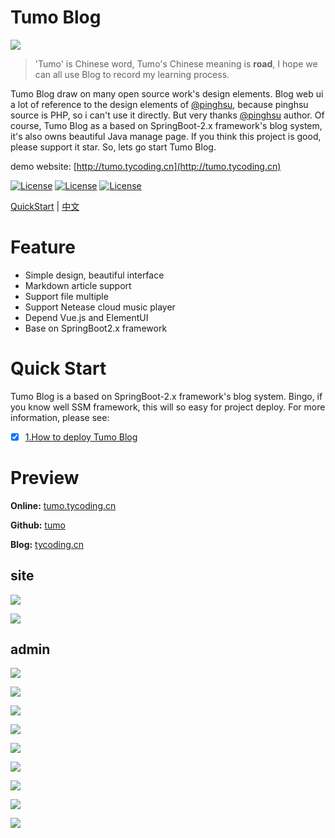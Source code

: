 # Tumo Blog

![](http://phfvf87ik.bkt.clouddn.com/start.png)

> 'Tumo' is Chinese word, Tumo's Chinese meaning is **road**, I hope we can all use Blog to record my learning process. 

Tumo Blog draw on many open source work's design elements. Blog web ui a lot of reference to the design elements of [@pinghsu](https://github.com/chakhsu/pinghsu), because pinghsu source is PHP, so i can't use it directly. But very thanks [@pinghsu](https://github.com/chakhsu/pinghsu) author. Of course, Tumo Blog as a based on SpringBoot-2.x framework's blog system, it's also owns beautiful Java manage page. If you think this project is good, please support it star. So, lets go start Tumo Blog.

demo website: [http://tumo.tycoding.cn](http://tumo.tycoding.cn)

[![License](https://img.shields.io/badge/SpringBoot-v2.0.5.RELEASE-green.svg)](https://github.com/TyCoding/tumo)
[![License](https://img.shields.io/badge/Vue.js-v2.x-blue.svg)](https://github.com/TyCoding/tumo)
[![License](https://img.shields.io/badge/Mysql-v5.7.22-blue.svg)](https://github.com/TyCoding/tumo)

[QuickStart](https://github.com/TyCoding/tumo/wiki/%E5%A6%82%E4%BD%95%E9%83%A8%E7%BD%B2Tumo-Blog) | [中文](https://github.com/TyCoding/tumo/blob/master/README_ZH.md)

# Feature

* Simple design, beautiful interface
* Markdown article support
* Support file multiple
* Support Netease cloud music player
* Depend Vue.js and ElementUI
* Base on SpringBoot2.x framework

# Quick Start

Tumo Blog is a based on SpringBoot-2.x framework's blog system. Bingo, if you know well SSM framework, this will so easy for project deploy. For more information, please see: 

- [x]  [1.How to deploy Tumo Blog](https://github.com/TyCoding/tumo/wiki/%E5%A6%82%E4%BD%95%E9%83%A8%E7%BD%B2Tumo-Blog)

# Preview 

**Online:** [tumo.tycoding.cn](http://tumo.tycoding.cn)

**Github:** [tumo](https://github.com/TyCoding/tumo)

**Blog:** [tycoding.cn](http://tycoding.cn)


## site

![](http://img.api.tycoding.cn/localhost_8084_.png)

![](http://img.api.tycoding.cn/localhost_8084_article_5.png)

## admin

![](http://img.api.tycoding.cn/localhost_8084_login.png)

![](http://img.api.tycoding.cn/localhost_8084_admin.png)

![](http://img.api.tycoding.cn/localhost_8084_admin_article_publish.png?v=1)

![](http://img.api.tycoding.cn/localhost_8084_admin_article.png?v=1)

![](http://img.api.tycoding.cn/localhost_8084_admin_comment.png?v=1)

![](http://img.api.tycoding.cn/localhost_8084_admin_category.png?v=1)

![](http://img.api.tycoding.cn/localhost_8084_admin_cover.png?v=1)

![](http://img.api.tycoding.cn/localhost_8084_admin_link.png?v=1)

![](http://img.api.tycoding.cn/localhost_8084_admin_user.png?v=1)
